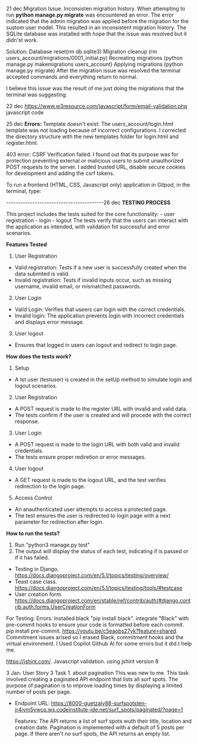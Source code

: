 21 dec
Migration Issue. Inconsisten migration history. 
   When attempting to run **python manage.py migrate** was encountered an error. 
   The error indicated that the admin migration was applied before the migration for the sustom user model. This resulted in an inconsistent migration history. 
   The SQLite database was installed with hope that the issue was resolved but it didn'st work. 
   
   Solution: Database reset(rm db.sqlite3)
            Migration cleanup (rm users_account/migrations/0001_initial.py)
            Recreating migrations (python manage.py makemigrations users_account)
            Applying migrations (python manage.py migrate)
After the migration issue was resolved the terminal accepted commands and everything return to normal. 

I believe this issue was the result of me just doing the migrations that the terminal was suggesting. 



22 dec
https://www.w3resource.com/javascript/form/email-validation.php
javascript code

25 dec
**Errors:** 
Template doesn't exist: 
   The users_account/login.html template was not loading because of incorrect configurations.
   I corrected the directory structure with the new templates folder for login.html and register.html.

403 error:
    CSRF Verification failed: I found out that its purpose was for protection preventing external or malicious users to submit unauthorized POST requests to the server. 
    I added trusted URL, disable secure cookies for development and adding the csrf tokens. 

To run a frontend (HTML, CSS, Javascript only) application in Gitpod, in the terminal, type:

-----------------------------------------26 dec
**TESTING PROCESS**

This project includes the tests suited for the core functionality:
    - user registration
    - login
    - logout
The tests verify that the users can interact with the application as intended, with validation fot successful and error scenarios. 

**Features Tested**

   1. User Registration
   - Valid registration: Tests if a new user is successfully created when the data submited is valid.
   - Invalid registration: Tests if invalid inputs occur, such as missing username, invalid email, or mismatched passwords. 

   2. User Login
   - Valid Login: Verifies that useers can login with the correct credentials.
   - Invalid login: The application prevents login with incorrect credentials and displays error message. 

   3. User logout
   - Ensures that logged in users can logout and redirect to login page. 

**How does the tests work?**

   1. Setup
   - A tst user (testuser) is created in the setUp method to simulate login and logout scenarios.

   2. User Registration
   - A POST request is made to the register URL with invalid and valid data. 
   - The tests confirm if the user is created and will procede with the correct response. 

   3. User Login
   - A POST request is made to the login URL with both valid and invalid credentials. 
   - The tests ensure proper rediretion or error messages. 

   4. User logout
   - A GET request is made to the logout URL, and the test verifies redirection to the login page. 

   5. Access Control
   - An anauthenticated user attempts to access a protected page. 
   - The test ensures the user is redirected to login page with a next parameter for redirection after login. 


**How to run the tests?**
1. Run "python3 manage.py test"
2. The output will display the status of each test, indicating if is passed or if it has failed. 

* Testing in Django. https://docs.djangoproject.com/en/5.1/topics/testing/overview/
* Teast case class. https://docs.djangoproject.com/en/5.1/topics/testing/tools/#testcase
* User creation form. https://docs.djangoproject.com/en/stable/ref/contrib/auth/#django.contrib.auth.forms.UserCreationForm

For Testing:
Errors: Installed black "pip install black". integrate "Black" with pre-commit hooks to ensure your code is formatted before each commit. pip install pre-commit. https://youtu.be/c5eaobs27yk?feature=shared. Commitment issues arised so I erased Black, commitment hooks and the virtual environment. 
I Used Copilot Github AI for some errors but it did.t help me.


https://jshint.com/. Javascript validation. using jshint version 8 



3 Jan. User Story 3
Task 1. about pagination
This was new to me.
This task involved creating a paginated API endpoint that lists all surf spots. The purpose of pagination is to improve loading times by displaying a limited number of posts per page. 

* Endpoint URL:
   https://8000-quetzaly88-surfspotsten-jr4iym5ywcp.ws.codeinstitute-ide.net/surf_spots/paginated/?page=1
   
   Features:
   The API returns a list of surf spots wuth their title, location and creation date. 
   Pagination is implemented with a default of 5 posts per page.
   If there aren't no surf spots, the API returns an empty list. 
